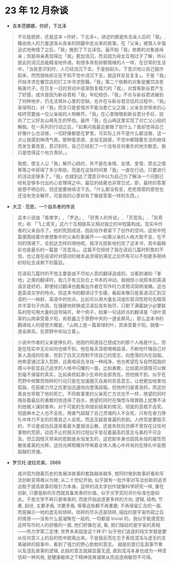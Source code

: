 # 23 年 12 月杂谈



* 吉本芭娜娜，你好，下北泽

> 不论是厨房，还是这本 <你好，下北泽>，讲述的都是失去亲人后的「我」, 藉由他人的力量逐渐从丧亲的阴霾中走出来的故事。在「父亲」被情人半强迫式地殉情了之后，「我」搬到了下北泽住。最开始「我」依赖的对象是母亲；但是母亲表现得比「我」更加消沉，而且因为母女互相过于了解，所以彼此的消沉总能精准地传递。和很多具有抑郁情绪的人一样，在日常的生活中，「当我意识到时，人已经消沉下去，于是抬起头，下意识地让自己振作起来，然而很快却又在不知不觉中消沉下去，就这样反反复复」。于是「我」开始寻求在餐饮店的打工中寻求慰藉。「我」第二个依赖的对象是餐饮店老板美代子。在日复一日的劳动中逐渐恢复精力的「我」，对食客新谷君产生了好感。或许是因为新谷君和「我」年纪相仿，「我」不论与新谷君进展到了何种地步，仍无法填补心里的空缺。也许在与新谷君交往的过程中，「我」渐渐明白，对「我」而言只是爱情并不能治愈亡父之痛；父亲去世带来的心结终究要由一位父亲般的人物解开。「我」在心里暗暗和新谷君分手后，投向了亡父好友山崎先生的怀抱。最终「我」在山崎这里实现了对亡父心结的解脱。在一系列的行动之后，「如果问我最近都做了些什么？我却觉得自己好像什么也没做，一切好像都是在梦里。可实际上并不是什么都没做，这一点让我感到神清气爽。那种窒息感、走投无路感，不觉中都随着生活的继续而发生着改变，意识到时，自己已经到了一个没有任何重负的地方歇息。我只是觉得这个地方真好。」



> 我想，使主人公「我」解开心结的，并不是在亲情、友情、爱情、禁忌之情等等之中获得了多少帮助，而是在这些时间里「我」一直在行动。只要进行的活动足够多了，「我」也就到达了潜意识中以为自己为了解决一个问题已经有足够多付出的心安理得之中。最后的结尾也非常日式，即，最终的答案是想不明白的，但还是要继续活下去，「什么都没有变，疙疙瘩瘩的感觉也还没有完全解开，可是我的心里却有了像是答案一样的东西。」



* 大卫 · 范恩，一个自杀者的传说

> 这本小说由「鱼类学」, 「罗达」, 「好男人的传说」, 「苏宽岛」, 「凯奇坎」和 「飞上青天」这六个互相联系又相对独立的中短篇构成。现实中作者的父亲自杀了。他的死因成谜，因此给作者留下了创作的空间。这些中短篇便围绕着作者想象中的父亲形象展开——如果父亲的人格大致不变，在不同的情境下，会到达怎样的境地呢。我浮光掠影地扫完了这本书，其中最精彩也是最长的一篇是「苏宽岛」。这篇不仅扭转了我在读前几篇时积累的不悦，也让我在阅读时对感动的根本追求得到满足之后怀有可以不抱更多期待的轻松去读剩下的篇目。



> 在读前几篇时的不悦主要是由不尽如人意的翻译造成的。当看到诸如「爹地」之类的翻译时，我几乎有立刻合上书本的冲动。我相信小说原本的英语语言是好的，即使经过翻译也能看出作者在写作时力求用词简明准确，这也是英语文学的特点。但这本书的翻译过于生硬，看起来像只是英语词汇到汉语的一一映射，英语中的优点，比如可以用大量名词或形容词性短句去精简并丰富句子内涵，在强硬地转换成汉语后丧失殆尽，只剩下满篇缺少必要联系的短句用大量的逗号隔开。举个例子，如果一句话好点的翻译是「绿叶滴翠的山岗承受着夕阳，宛若矗立于原野中央的一道金屏风」，那么这本书的翻译给人的感觉大概是，「山岗上是一篇翠绿的叶，其承受着夕阳，就像一道金屏风，在原野中央站立着」。



> 小说中作者的父亲是挣扎的，他隐约知道自己想成为的那个人格是什么，但是在现实中无论如何也做不到。他在每天深夜喃喃自语，不断地忏悔自己对家人造成的伤害，但到了白天又控制不住自己的意志，向堕落的内在屈服。他希望通过深入荒野，远离喧闹去寻找一种纯净，他也希望在与自然孤独的搏斗中彰显自己追求的人格中闪耀的一面，比如勇敢，比如面对感情可以做到毫不保留的真实，比如承担起渺小生命的全部责任。但他做不到，似乎在荒野中频繁而琐碎的行动只是在加速磨灭自身的崇高意志，让他更加地害怕孤独，在筋疲力尽之后更加迅速地向堕落屈服。但他终归是善良的，而这份善良也导致了他的死亡。不同故事里的父亲死亡方式也不一样，绝望的同时残存着最后的勇敢的他选择了自杀，绝望的同时在悔悟与赎罪路上犹豫不决的他被人谋财害命。对于可能的生命提前结束的情况，彻底的恶棍不会死，彻底麻木之人也不会死，用勇气超越了自己灵魂的人不会死，只有在奋力挣扎中体力不支的的善良之人会死。而这无疑是普遍的悲剧。人终究是要毁灭的，不论是成功后逐渐看着大厦烟消云散，还是失败后仿佛不曾存在过任何事物的荒原，动态不止的毁灭的过程似乎宣召着最高的意志与美的不可企及。但正因毁灭带来的悲剧是永恒发生的，这悲剧本身也因其永恒的属性而散发着美的光辉，这份光辉照耀并呼唤着全体人类心中共有的在挣扎中妄图超越的灵魂。




*  罗贝托·波拉尼奥，2666

>  或许因为随着历史的发展讲故事的套路越来越多, 想同时做到故事好看和写法创新变得难以为继; 从二十世纪开始, 似乎就有一批作家对写法创新的追求远胜于提高故事的吸引力本身。这样的话文学创作就像科学研究一样, 重在创新, 只要是新的东西就具备发表的价值。似乎文学奖的评价标准也是如此。于是文学不再只是审美的, 而是开始追逐更多样的方向; 逻辑, 结构, 节奏, 起伏, 主要矛盾, 次要矛盾, 等等这些都不再重要; 不再保留汇合的一面, 而是展示一地的虚无和琐碎。琐碎的尽头还是琐碎, 描绘的是宇宙热寂之后的情景——没有什么是凝聚在一起的, 一切都是 trivial 的。我似乎能感受到这样写作的人的骄傲的一面, 他们好像在说, 看, 我们描绘的是宇宙的真相——热力学第二定律, 世界本来就是这个样子! 似乎他们追逐的纯文学就是要从任何意义上的目的性中脱离出来。于是我反而在志于表现混沌与虚无的支离破碎的叙事中，看到了强力的野心勃勃的意志。 越是刻意打乱叙事节奏以及混乱故事的逻辑, 此般的意志就越显露无遗, 直到混沌本身也成为一种坚信和一种风格, 是健康躯体之下精神高耸凝聚从而追逐病躯但不可得。
<!--stackedit_data:
eyJoaXN0b3J5IjpbMTE3Njg3MDVdfQ==
-->